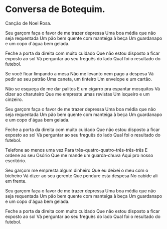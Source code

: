 # Conversa de Botequim.
Canção de Noel Rosa.

Seu garçom faça o favor de me trazer depressa
Uma boa média que não seja requentada
Um pão bem quente com manteiga à beça
Um guardanapo e um copo d'água bem gelada.

Feche a porta da direita com muito cuidado
Que não estou disposto a ficar exposto ao sol
Vá perguntar ao seu freguês do lado
Qual foi o resultado do futebol.

Se você ficar limpando a mesa
Não me levanto nem pago a despesa
Vá pedir ao seu patrão
Uma caneta, um tinteiro
Um envelope e um cartão.

Não se esqueça de me dar palitos
E um cigarro pra espantar mosquitos
Vá dizer ao charuteiro
Que me empreste umas revistas
Um isqueiro e um cinzeiro.

Seu garçom faça o favor de me trazer depressa
Uma boa média que não seja requentada
Um pão bem quente com manteiga à beça
Um guardanapo e um copo d'água bem gelada.

Feche a porta da direita com muito cuidado
Que não estou disposto a ficar exposto ao sol
Vá perguntar ao seu freguês do lado
Qual foi o resultado do futebol.

Telefone ao menos uma vez
Para três-quatro-quatro-três-três-três
E ordene ao seu Osório
Que me mande um guarda-chuva
Aqui pro nosso escritório.

Seu garçom me empresta algum dinheiro
Que eu deixei o meu com o bicheiro
Vá dizer ao seu gerente
Que pendure esta despesa
No cabide ali em frente.

Seu garçom faça o favor de me trazer depressa
Uma boa média que não seja requentada
Um pão bem quente com manteiga à beça
Um guardanapo e um copo d'água bem gelada.

Feche a porta da direita com muito cuidado
Que não estou disposto a ficar exposto ao sol
Vá perguntar ao seu freguês do lado
Qual foi o resultado do futebol.
